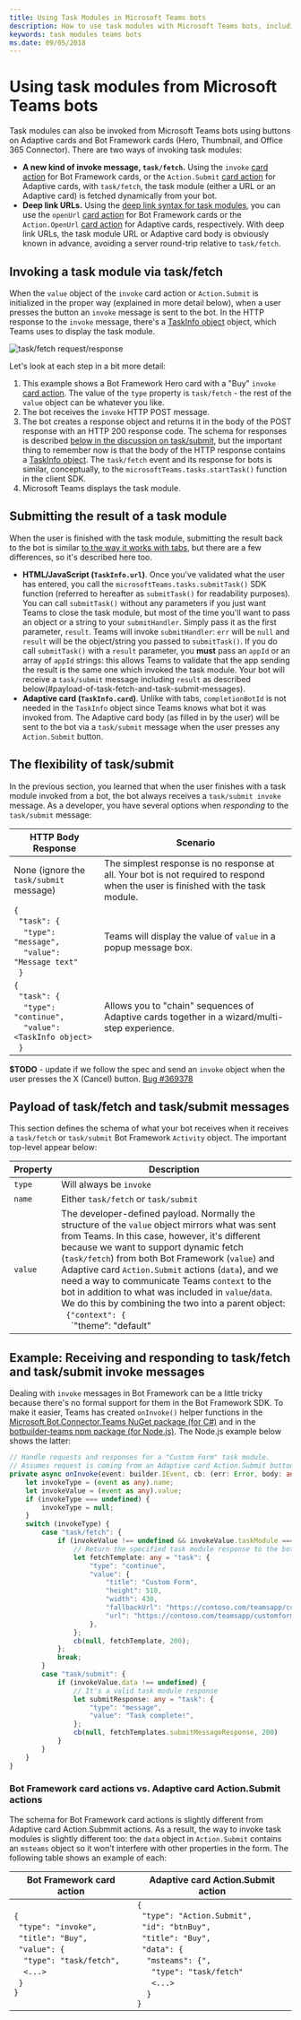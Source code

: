 ```yaml
---
title: Using Task Modules in Microsoft Teams bots
description: How to use task modules with Microsoft Teams bots, including Bot Framework cards, Adaptive cards, and deep links.
keywords: task modules teams bots
ms.date: 09/05/2018
---
```

# Using task modules from Microsoft Teams bots

Task modules can also be invoked from Microsoft Teams bots using buttons on Adaptive cards and Bot Framework cards (Hero, Thumbnail, and Office 365 Connector). There are two ways of invoking task modules:

* **A new kind of invoke message, `task/fetch`.** Using the `invoke` [card action](~/concepts/cards/cards-actions#invoke) for Bot Framework cards, or the `Action.Submit` [card action](~/concepts/cards/cards-actions#adaptive-card-actions) for Adaptive cards, with `task/fetch`, the task module (either a URL or an Adaptive card) is fetched dynamically from your bot.
* **Deep link URLs.** Using the [deep link syntax for task modules](~/concepts/task-modules/task-modules-overview#task-module-deep-link-syntax), you can use the `openUrl` [card action](~/concepts/cards/cards-actions#openurl) for Bot Framework cards or the `Action.OpenUrl` [card action](~/concepts/cards/cards-actions#adaptive-card-actions) for Adaptive cards, respectively. With deep link URLs, the task module URL or Adaptive card body is obviously known in advance, avoiding a server round-trip relative to `task/fetch`.

## Invoking a task module via task/fetch

When the `value` object of the `invoke` card action or `Action.Submit` is initialized in the proper way (explained in more detail below), when a user presses the button an `invoke` message is sent to the bot. In the HTTP response to the `invoke` message, there's a [TaskInfo object](~/concepts/task-modules/task-modules-overview#the-taskinfo-object) object, which Teams uses to display the task module.

![task/fetch request/response](~/assets/images/task-module/task-module-invoke-request-response.png)

Let's look at each step in a bit more detail:

1. This example shows a Bot Framework Hero card with a "Buy" `invoke` [card action](~/concepts/cards/cards-actions#invoke). The value of the `type` property is `task/fetch` - the rest of the `value` object can be whatever you like.
2. The bot receives the `invoke` HTTP POST message.
3. The bot creates a response object and returns it in the body of the POST response with an HTTP 200 response code. The schema for responses is described [below in the discussion on task/submit](#the-flexibility-of-task-submit), but the important thing to remember now is that the body of the HTTP response contains a [TaskInfo object](~/concepts/task-modules/task-modules-overview#the-taskinfo-object). The `task/fetch` event and its response for bots is similar, conceptually, to the `microsoftTeams.tasks.startTask()` function in the client SDK.
4. Microsoft Teams displays the task module.

## Submitting the result of a task module

When the user is finished with the task module, submitting the result back to the bot is similar [to the way it works with tabs](~/concepts/task-modules/task-modules-tabs#example-submitting-the-result-of-a-task-module), but there are a few differences, so it's described here too.

* **HTML/JavaScript (`TaskInfo.url`)**. Once you've validated what the user has entered, you call the `microsoftTeams.tasks.submitTask()` SDK function (referred to hereafter as `submitTask()` for readability purposes). You can call `submitTask()` without any parameters if you just want Teams to close the task module, but most of the time you'll want to pass an object or a string to your `submitHandler`. Simply pass it as the first parameter, `result`. Teams will invoke `submitHandler`: `err` will be `null` and `result` will be the object/string you passed to `submitTask()`. If you do call `submitTask()` with a `result` parameter, you **must** pass an `appId` or an array of `appId` strings: this allows Teams to validate that the app sending the result is the same one which invoked the task module. Your bot will receive a `task/submit` message including `result` as described below(#payload-of-task-fetch-and-task-submit-messages).
* **Adaptive card (`TaskInfo.card`)**. Unlike with tabs, `completionBotId` is not needed in the `TaskInfo` object since Teams knows what bot it was invoked from. The Adaptive card body (as filled in by the user) will be sent to the bot via a `task/submit` message when the user presses any `Action.Submit` button.

## The flexibility of task/submit

In the previous section, you learned that when the user finishes with a task module invoked from a bot, the bot always receives a `task/submit invoke` message. As a developer, you have several options when *responding* to the `task/submit` message:

| HTTP Body Response | Scenario |
| --- | --- |
| None (ignore the `task/submit` message) | The simplest response is no response at all. Your bot is not required to respond when the user is finished with the task module. |
| `{`<br/>&nbsp;&nbsp;`"task": {`<br/>&nbsp;&nbsp;&nbsp;&nbsp;`"type": "message",`<br/>&nbsp;&nbsp;&nbsp;&nbsp;`"value": "Message text"`<br/>&nbsp;&nbsp;`}` | Teams will display the value of `value` in a popup message box. |
| `{`<br/>&nbsp;&nbsp;`"task": {`<br/>&nbsp;&nbsp;&nbsp;&nbsp;`"type": "continue",`<br/>&nbsp;&nbsp;&nbsp;&nbsp;`"value": <TaskInfo object>`<br/>&nbsp;&nbsp;`}`<br/> | Allows you to "chain" sequences of Adaptive cards together in a wizard/multi-step experience. |

**$TODO** - update if we follow the spec and send an `invoke` object when the user presses the X (Cancel) button. [Bug #369378](https://domoreexp.visualstudio.com/MSTeams/_workitems/edit/369378?source=compose)

## Payload of task/fetch and task/submit messages

This section defines the schema of what your bot receives when it receives a `task/fetch` or `task/submit` Bot Framework `Activity` object. The important top-level appear below:

| Property | Description |
| --- | --- |
| `type` | Will always be `invoke` |
| `name` | Either `task/fetch` or `task/submit` |
| `value` | The developer-defined payload. Normally the structure of the `value` object mirrors what was sent from Teams. In this case, however, it's different because we want to support dynamic fetch (`task/fetch`) from both Bot Framework (`value`) and Adaptive card `Action.Submit` actions (`data`), and we need a way to communicate Teams `context` to the bot in addition to what was included in `value`/`data`. <br/>We do this by combining the two into a parent object:<br/>&nbsp;&nbsp;`{"context": {`<br/>&nbsp;&nbsp;&nbsp;&nbsp;`"theme": "default" | "dark" | "contrast",`<br/>&nbsp;&nbsp;`},`<br>&nbsp;&nbsp;`"data": [value field from Bot Framework card] | `<br/>&nbsp;&nbsp;&nbsp;&nbsp;&nbsp;&nbsp;&nbsp;&nbsp;&nbsp;&nbsp;`[data field from Adaptive Card]`<br/>`}` |


## Example: Receiving and responding to task/fetch and task/submit invoke messages

Dealing with `invoke` messages in Bot Framework can be a little tricky because there's no formal support for them in the Bot Framework SDK. To make it easier, Teams has created `onInvoke()` helper functions in the [Microsoft.Bot.Connector.Teams NuGet package (for C#)](https://www.nuget.org/packages/Microsoft.Bot.Connector.Teams) and in the [botbuilder-teams npm package (for Node.js)](https://www.npmjs.com/package/botbuilder-teams). The Node.js example below shows the latter:

```typescript
// Handle requests and responses for a "Custom Form" task module.
// Assumes request is coming from an Adaptive card Action.Submit button that has a "taskModule" property indicating what to invoke
private async onInvoke(event: builder.IEvent, cb: (err: Error, body: any, status?: number) => void): Promise<void> {
    let invokeType = (event as any).name;
    let invokeValue = (event as any).value;
    if (invokeType === undefined) {
        invokeType = null;
    }
    switch (invokeType) {
        case "task/fetch": {
            if (invokeValue !== undefined && invokeValue.taskModule === "customform") {
                // Return the specified task module response to the bot
                let fetchTemplate: any = "task": {
                    "type": "continue",
                    "value": {
                        "title": "Custom Form",
                        "height": 510,
                        "width": 430,
                        "fallbackUrl": "https://contoso.com/teamsapp/customform",
                        "url": "https://contoso.com/teamsapp/customform",
                    },
                };
                cb(null, fetchTemplate, 200);
            };
            break;
        }
        case "task/submit": {
            if (invokeValue.data !== undefined) {
                // It's a valid task module response
                let submitResponse: any = "task": {
                    "type": "message",
                    "value": "Task complete!",
                };
                cb(null, fetchTemplates.submitMessageResponse, 200)
            }
        }
    }
}
```

### Bot Framework card actions vs. Adaptive card Action.Submit actions

The schema for Bot Framework card actions is slightly different from Adaptive card Action.Submmit actions. As a result, the way to invoke task modules is slightly different too: the `data` object in `Action.Submit` contains an `msteams` object so it won't interfere with other properties in the form. The following table shows an example of each:

| Bot Framework card action | Adaptive card Action.Submit action |
| --- | --- |
| `{`<br/>&nbsp;&nbsp;`"type": "invoke",`<br/>&nbsp;&nbsp;`"title": "Buy",`<br/>&nbsp;&nbsp;`"value": {`<br/>&nbsp;&nbsp;&nbsp;&nbsp;`"type": "task/fetch",`<br/>&nbsp;&nbsp;&nbsp;&nbsp;`<...>`<br/>&nbsp;&nbsp;`}`<br/>`}` | `{`<br/>&nbsp;&nbsp;`"type": "Action.Submit",`<br/>&nbsp;&nbsp;`"id": "btnBuy",`<br/>&nbsp;&nbsp;`"title": "Buy",`<br/>&nbsp;&nbsp;`"data": {`<br/>&nbsp;&nbsp;&nbsp;&nbsp;`"msteams": {",`<br/>&nbsp;&nbsp;&nbsp;&nbsp;&nbsp;&nbsp;`"type": "task/fetch"`<br/>&nbsp;&nbsp;&nbsp;&nbsp;&nbsp;&nbsp;`<...>`<br/>&nbsp;&nbsp;&nbsp;&nbsp;`}`<br/>`}` |
